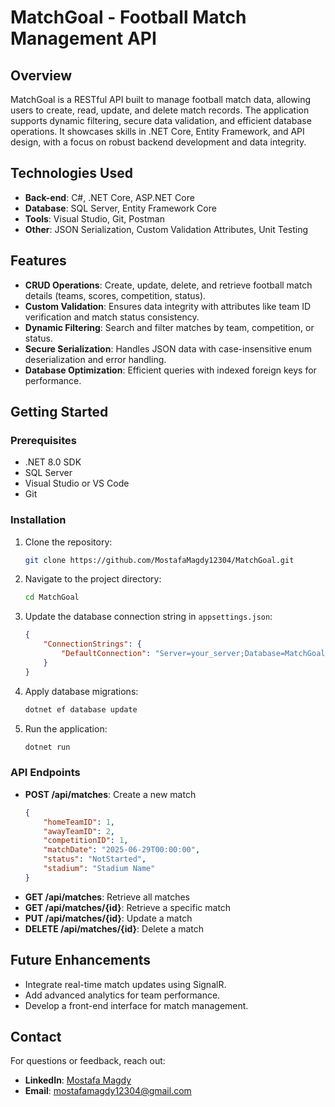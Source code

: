# MatchGoal - Football Match Management API

## Overview
MatchGoal is a RESTful API built to manage football match data, allowing users to create, read, update, and delete match records. The application supports dynamic filtering, secure data validation, and efficient database operations. It showcases skills in .NET Core, Entity Framework, and API design, with a focus on robust backend development and data integrity.

## Technologies Used
- **Back-end**: C#, .NET Core, ASP.NET Core
- **Database**: SQL Server, Entity Framework Core
- **Tools**: Visual Studio, Git, Postman
- **Other**: JSON Serialization, Custom Validation Attributes, Unit Testing

## Features
- **CRUD Operations**: Create, update, delete, and retrieve football match details (teams, scores, competition, status).
- **Custom Validation**: Ensures data integrity with attributes like team ID verification and match status consistency.
- **Dynamic Filtering**: Search and filter matches by team, competition, or status.
- **Secure Serialization**: Handles JSON data with case-insensitive enum deserialization and error handling.
- **Database Optimization**: Efficient queries with indexed foreign keys for performance.

## Getting Started

### Prerequisites
- .NET 8.0 SDK
- SQL Server
- Visual Studio or VS Code
- Git

### Installation
1. Clone the repository:
   ```bash
   git clone https://github.com/MostafaMagdy12304/MatchGoal.git
   ```
2. Navigate to the project directory:
   ```bash
   cd MatchGoal
   ```
3. Update the database connection string in `appsettings.json`:
   ```json
   {
       "ConnectionStrings": {
           "DefaultConnection": "Server=your_server;Database=MatchGoalDb;Trusted_Connection=True;"
       }
   }
   ```
4. Apply database migrations:
   ```bash
   dotnet ef database update
   ```
5. Run the application:
   ```bash
   dotnet run
   ```

### API Endpoints
- **POST /api/matches**: Create a new match
  ```json
  {
      "homeTeamID": 1,
      "awayTeamID": 2,
      "competitionID": 1,
      "matchDate": "2025-06-29T00:00:00",
      "status": "NotStarted",
      "stadium": "Stadium Name"
  }
  ```
- **GET /api/matches**: Retrieve all matches
- **GET /api/matches/{id}**: Retrieve a specific match
- **PUT /api/matches/{id}**: Update a match
- **DELETE /api/matches/{id}**: Delete a match

## Future Enhancements
- Integrate real-time match updates using SignalR.
- Add advanced analytics for team performance.
- Develop a front-end interface for match management.

## Contact
For questions or feedback, reach out:

- **LinkedIn**: [Mostafa Magdy](https://linkedin.com/in/mostafamagdy12304)
- **Email**: mostafamagdy12304@gmail.com
